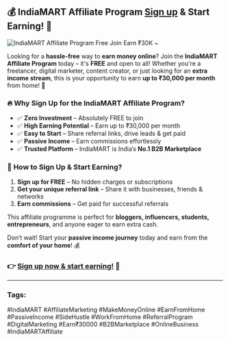 ## 💰 IndiaMART Affiliate Program **[Sign up](https://affiliate.indiamart.com?utm_source=i4nl7t9dwos&utm_medium=affiliate&utm_campaign=Promote-us)** & Start Earning! 🚀  

![IndiaMART Affiliate Program Free Join   Earn ₹30K ~](https://github.com/user-attachments/assets/40e2e748-cdd3-4e59-8df5-02d0753b3d4a)

Looking for a **hassle-free** way to **earn money online**? Join the **IndiaMART Affiliate Program** today – it's **FREE** and open to all! Whether you're a freelancer, digital marketer, content creator, or just looking for an **extra income stream**, this is your opportunity to earn **up to ₹30,000 per month** from home! 💸  

### 🔥 **Why Sign Up for the IndiaMART Affiliate Program?**  
- ✅ **Zero Investment** – Absolutely FREE to join  
- ✅ **High Earning Potential** – Earn up to ₹30,000 per month  
- ✅ **Easy to Start** – Share referral links, drive leads & get paid  
- ✅ **Passive Income** – Earn commissions effortlessly  
- ✅ **Trusted Platform** – IndiaMART is India’s **No.1 B2B Marketplace**  

### 🚀 **How to Sign Up & Start Earning?**  
1. **Sign up for FREE** – No hidden charges or subscriptions  
2. **Get your unique referral link** – Share it with businesses, friends & networks  
3. **Earn commissions** – Get paid for successful referrals  

This affiliate programme is perfect for **bloggers, influencers, students, entrepreneurs**, and anyone eager to earn extra cash.  

Don’t wait! Start your **passive income journey** today and earn from the **comfort of your home**! 💰  

### 👉 **[Sign up now & start earning!](https://affiliate.indiamart.com?utm_source=i4nl7t9dwos&utm_medium=affiliate&utm_campaign=Promote-us)** 🚀  

---  

### **Tags:**  
#IndiaMART #AffiliateMarketing #MakeMoneyOnline #EarnFromHome #PassiveIncome #SideHustle #WorkFromHome #ReferralProgram #DigitalMarketing #Earn₹30000 #B2BMarketplace #OnlineBusiness #IndiaMARTAffiliate
